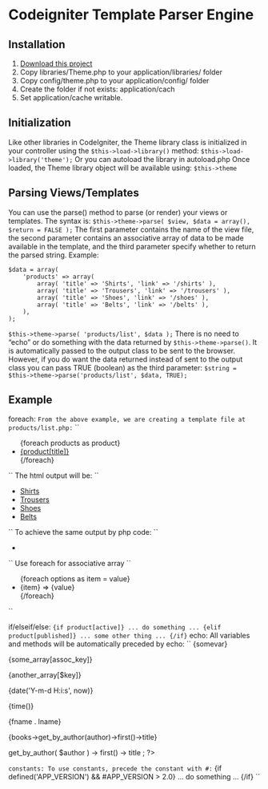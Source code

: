 # Codeigniter Template Parser Engine

## Installation
1. [Download this project](https://github.com/samsabz/CodeigniterTemplateEngine/archive/refs/heads/main.zip)
2. Copy libraries/Theme.php to your application/libraries/ folder
3. Copy config/theme.php to your application/config/ folder
4. Create the folder if not exists: application/cach
5. Set application/cache writable.

## Initialization
Like other libraries in CodeIgniter, the Theme library class is initialized in your controller using the
``$this->load->library()`` method:
``$this->load->library('theme');``
Or you can autoload the library in autoload.php
Once loaded, the Theme library object will be available using: ``$this->theme``

## Parsing Views/Templates
You can use the parse() method to parse (or render) your views or templates. The syntax is:
``$this->theme->parse( $view, $data = array(), $return = FALSE );``
The first parameter contains the name of the view file, the second parameter contains an associative array
of data to be made available in the template, and the third parameter specify whether to return the parsed
string.
Example:
```
$data = array(
    'products' => array(
        array( 'title' => 'Shirts', 'link' => '/shirts' ),
        array( 'title' => 'Trousers', 'link' => '/trousers' ),
        array( 'title' => 'Shoes', 'link' => '/shoes' ),
        array( 'title' => 'Belts', 'link' => '/belts' ),
    ),
);
```
``$this->theme->parse( 'products/list', $data );``
There is no need to “echo” or do something with the data returned by ``$this->theme->parse()``. It is
automatically passed to the output class to be sent to the browser. However, if you do want the data
returned instead of sent to the output class you can pass TRUE (boolean) as the third parameter:
```$string = $this->theme->parse('products/list', $data, TRUE);```

## Example
foreach:
```From the above example, we are creating a template file at products/list.php:```
``
<ul>
{foreach products as product}
<li><a href="{product[link]}">{product[title]}</a></li>
{/foreach}
</ul>
``
The html output will be:
``
<ul>
<li><a href="/shirts">Shirts</a></li>
<li><a href="/trousers">Trousers</a></li>
<li><a href="/shoes">Shoes</a></li>
<li><a href="/belts">Belts</a></li>
</ul>
``
To achieve the same output by php code:
``
<ul>
<?php foreach ( $products as $product ) : ?>
<li><a href="<?php echo $product['link'] ; ?>"><?php echo $product['title'] ; ?></a></li>
<?php endforeach ; ?>
</ul>
``
Use foreach for associative array
``
<ul>
{foreach options as item = value}
<li>{item} => {value}</li>
{/foreach}
</ul>
``

if/elseif/else:
``
{if product[active]}
... do something ...
{elif product[published]}
... some other thing ...
{/if}
``
echo:
All variables and methods will be automatically preceded by echo:
``
{somevar}
<?php echo $somevar ; ?>
{some_array[assoc_key]}
<?php echo $some_array['assoc_key'] ; ?>
{another_array[$key]}
<?php echo $another_array[$key] ; ?>
{date('Y-m-d H:i:s', now)}
<?php echo date ( 'Y-m-d H:i:s' , $now ) ; ?>
{time()}
<?php echo time ( ) ; ?>
{fname . lname}
<?php echo $fname . $lname ; ?>
{books->get_by_author(author)->first()->title}
<?php echo $books -> get_by_author( $author ) -> first() -> title ; ?>
``
constants:
To use constants, precede the constant with #:
``
{if defined('APP_VERSION') && #APP_VERSION > 2.0}
... do something ...
{/if}
``
